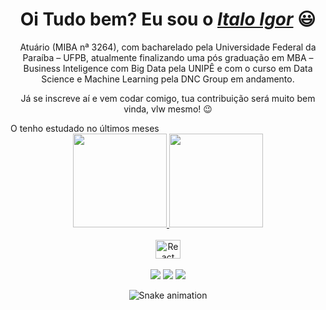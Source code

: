 <div>
  <h1 align="center">Oi Tudo bem? Eu sou o <a href="https://www.linkedin.com/in/italo013/"><i>Italo Igor</i></a> 😃️</h1>
  <p align="center">Atuário (MIBA nª 3264), com bacharelado pela Universidade Federal da Paraíba – UFPB, atualmente finalizando uma pós graduação em MBA – Business Inteligence com Big Data pela UNIPÊ e com o curso em Data Science e Machine Learning pela DNC Group em andamento. 

  <p align="center">Já se inscreve aí e vem codar comigo, tua contribuição será muito bem vinda, vlw mesmo! 😉️</h2>
</div>

<div>
O tenho estudado no últimos meses
</div>

<!-- <h1 align="center"> 
  Trybe
</h1>

<p align="center"><i>"A Trybe é uma escola do futuro para qualquer pessoa que deseja construir uma carreira de sucesso em tecnologia. Como estudante a pessoa ainda tem a opção de pagar os estudos apenas quando estiver formada e com um bom trabalho."</i></p> -->

<div align="center">
  <a href="https://github.com/italo013">
    <img height="150em" src="https://github-readme-stats.vercel.app/api?username=italo013&count_private=true&include_all_commits=true&show_icons=true&theme=dracula&hide_border=false&show_owner=true"/>
    <img height="150em" src="https://github-readme-stats.vercel.app/api/top-langs/?username=italo013&theme=dracula&hide_border=false&&layout=compact"/>
  </a>
</div>

<div align="center" valign="top"><br>
  <img align="center" alt="React" height="30" width="40" src="https://cdn.jsdelivr.net/gh/devicons/devicon/icons/python/python-original.svg" />
</div><br>

<div align="center">
  <a href="https://www.instagram.com/italo.igor/" target="_blank"><img src="https://img.shields.io/badge/-Instagram-%23E4405F?style=for-the-badge&logo=instagram&logoColor=white" target="_blank"></a>
  <!-- <a href="https://www.facebook.com/pr.eduardoribeiro" target="_blank"><img src="https://img.shields.io/badge/Facebook-1877F2?style=for-the-badge&logo=facebook&logoColor=white" target="_blank"></a>  -->
  <a href="https://www.linkedin.com/in/italo013" target="_blank"><img src="https://img.shields.io/badge/-LinkedIn-%230077B5?style=for-the-badge&logo=linkedin&logoColor=white" target="_blank"></a> 
  <a href="mailto:eduardo.duduribeiro1@gmail.com"><img src="https://img.shields.io/badge/-Gmail-%23333?style=for-the-badge&logo=gmail&logoColor=white" target="_blank"></a>
</div>

<div align="center">
  
  ![Snake animation](https://github.com/italo013/italo013/blob/output/github-contribution-grid-snake.svg)
  
</div>
